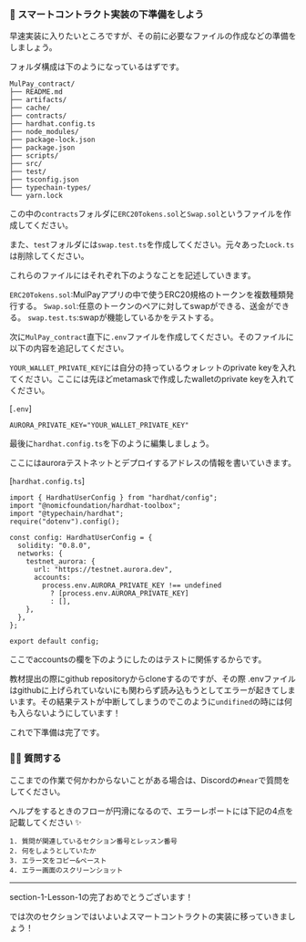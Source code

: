 ### 📜 スマートコントラクト実装の下準備をしよう

早速実装に入りたいところですが、その前に必要なファイルの作成などの準備をしましょう。

フォルダ構成は下のようになっているはずです。

```
MulPay_contract/
├── README.md
├── artifacts/
├── cache/
├── contracts/
├── hardhat.config.ts
├── node_modules/
├── package-lock.json
├── package.json
├── scripts/
├── src/
├── test/
├── tsconfig.json
├── typechain-types/
└── yarn.lock
```

この中の`contracts`フォルダに`ERC20Tokens.sol`と`Swap.sol`というファイルを作成してください。

また、`test`フォルダには`swap.test.ts`を作成してください。元々あった`Lock.ts`は削除してください。

これらのファイルにはそれぞれ下のようなことを記述していきます。

`ERC20Tokens.sol`:MulPayアプリの中で使うERC20規格のトークンを複数種類発行する。
`Swap.sol`:任意のトークンのペアに対してswapができる、送金ができる。
`swap.test.ts`:swapが機能しているかをテストする。

次に`MulPay_contract`直下に`.env`ファイルを作成してください。そのファイルに以下の内容を追記してください。

`YOUR_WALLET_PRIVATE_KEY`には自分の持っているウォレットのprivate keyを入れてください。ここには先ほどmetamaskで作成したwalletのprivate keyを入れてください。

[`.env`]

```
AURORA_PRIVATE_KEY="YOUR_WALLET_PRIVATE_KEY"
```

最後に`hardhat.config.ts`を下のように編集しましょう。

ここにはauroraテストネットとデプロイするアドレスの情報を書いていきます。

[`hardhat.config.ts`]

```
import { HardhatUserConfig } from "hardhat/config";
import "@nomicfoundation/hardhat-toolbox";
import "@typechain/hardhat";
require("dotenv").config();

const config: HardhatUserConfig = {
  solidity: "0.8.0",
  networks: {
    testnet_aurora: {
      url: "https://testnet.aurora.dev",
      accounts:
        process.env.AURORA_PRIVATE_KEY !== undefined
          ? [process.env.AURORA_PRIVATE_KEY]
          : [],
    },
  },
};

export default config;
```

ここでaccountsの欄を下のようにしたのはテストに関係するからです。

教材提出の際にgithub repositoryからcloneするのですが、その際
.envファイルはgithubに上げられていないにも関わらず読み込もうとしてエラーが起きてしまいます。その結果テストが中断してしまうのでこのように`undifined`の時には何も入らないようにしています！

これで下準備は完了です。

### 🙋‍♂️ 質問する

ここまでの作業で何かわからないことがある場合は、Discordの`#near`で質問をしてください。

ヘルプをするときのフローが円滑になるので、エラーレポートには下記の4点を記載してください ✨

```
1. 質問が関連しているセクション番号とレッスン番号
2. 何をしようとしていたか
3. エラー文をコピー&ペースト
4. エラー画面のスクリーンショット
```

---

section-1-Lesson-1の完了おめでとうございます！

では次のセクションではいよいよスマートコントラクトの実装に移っていきましょう！

